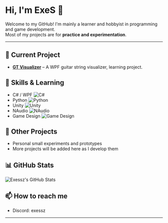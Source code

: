 
# Hi, I'm ExeS 👋

Welcome to my GitHub! I'm mainly a learner and hobbyist in programming and game development.  
Most of my projects are for **practice and experimentation**.

---

## 🔭 Current Project
- [**GT Visualizer**](https://github.com/exessz/GT-Visualizer) – A WPF guitar string visualizer, learning project.

## 🌱 Skills & Learning
- C# / WPF ![C#](https://img.shields.io/badge/C%23-239120?style=flat&logo=c-sharp&logoColor=white)
- Python ![Python](https://img.shields.io/badge/Python-3776AB?style=flat&logo=python&logoColor=white)
- Unity ![Unity](https://img.shields.io/badge/Unity-000000?style=flat&logo=unity&logoColor=white)
- NAudio ![NAudio](https://img.shields.io/badge/NAudio-1DB954?style=flat)
- Game Design ![Game Design](https://img.shields.io/badge/Game%20Design-FF69B4?style=flat)

## 📂 Other Projects
- Personal small experiments and prototypes  
- More projects will be added here as I develop them

## 📊 GitHub Stats
![Exessz's GitHub Stats](https://github-readme-stats.vercel.app/api?username=exessz&show_icons=true&theme=radical)

## 📫 How to reach me
- Discord: exessz 
---
